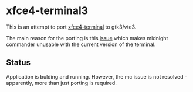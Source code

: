 # xfce4-terminal3
This is an attempt to port [xfce4-terminal](http://docs.xfce.org/apps/terminal/start) to gtk3/vte3.

The main reason for the porting is this [issue](https://github.com/MidnightCommander/mc/issues/103) which makes
midnight commander unusable with the current version of the terminal.

## Status
Application is bulding and running. However, the mc issue is not resolved - apparently, more than just porting is required.
